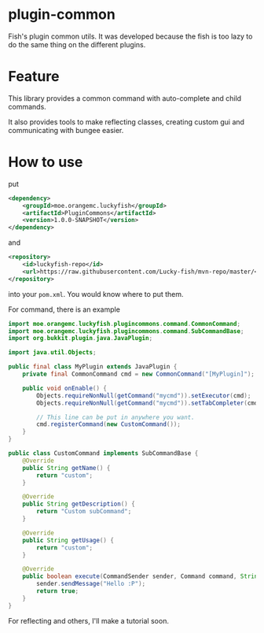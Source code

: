 # plugin-common
Fish's plugin common utils. It was developed because the fish is too lazy to do the same thing on the different plugins.

# Feature
This library provides a common command with auto-complete and child commands.

It also provides tools to make reflecting classes, creating custom gui and communicating with bungee easier.

# How to use
put
```xml
<dependency>
    <groupId>moe.orangemc.luckyfish</groupId>
    <artifactId>PluginCommons</artifactId>
    <version>1.0.0-SNAPSHOT</version>
</dependency>
```
and
```xml
<repository>
    <id>luckyfish-repo</id>
    <url>https://raw.githubusercontent.com/Lucky-fish/mvn-repo/master/</url>
</repository>
```
into your ```pom.xml```. You would know where to put them.

For command, there is an example

```java
import moe.orangemc.luckyfish.plugincommons.command.CommonCommand;
import moe.orangemc.luckyfish.plugincommons.command.SubCommandBase;
import org.bukkit.plugin.java.JavaPlugin;

import java.util.Objects;

public final class MyPlugin extends JavaPlugin {
	private final CommonCommand cmd = new CommonCommand("[MyPlugin]");

	public void onEnable() {
		Objects.requireNonNull(getCommand("mycmd")).setExecutor(cmd);
		Objects.requireNonNull(getCommand("mycmd")).setTabCompleter(cmd);

		// This line can be put in anywhere you want.
		cmd.registerCommand(new CustomCommand());
	}
}

public class CustomCommand implements SubCommandBase {
	@Override
	public String getName() {
		return "custom";
	}

	@Override
	public String getDescription() {
		return "Custom subCommand";
	}

	@Override
	public String getUsage() {
		return "custom";
	}

	@Override
	public boolean execute(CommandSender sender, Command command, String[] strings) {
		sender.sendMessage("Hello :P");
		return true;
	}
}
```
For reflecting and others, I'll make a tutorial soon.
